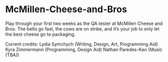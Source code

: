 # McMillen-Cheese-and-Bros

Play through your first two weeks as the QA tester at McMillen Cheese and Bros. The belts go fast, the cows are on strike, and it’s your job to only let the best cheese go to packaging.

Current credits:
Lydia Symchych (Writing, Design, Art, Programming Aid)
Kyra Zimmermann (Programming, Design Aid)
Nathan Paredes-Kao (Music (TBA))
